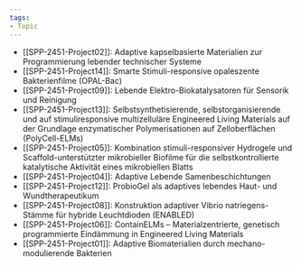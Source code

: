 ```yaml
---
tags: 
- Topic
---
```

- [[SPP-2451-Project02]]: Adaptive kapselbasierte Materialien zur Programmierung lebender technischer Systeme
- [[SPP-2451-Project14]]: Smarte Stimuli-responsive opaleszente Bakterienfilme (OPAL-Bac)
- [[SPP-2451-Project09]]: Lebende Elektro-Biokatalysatoren für Sensorik und Reinigung
- [[SPP-2451-Project13]]: Selbstsynthetisierende, selbstorganisierende und auf stimuliresponsive multizelluläre Engineered Living Materials auf der Grundlage enzymatischer Polymerisationen auf Zelloberflächen (PolyCell-ELMs)
- [[SPP-2451-Project05]]: Kombination stimuli-responsiver Hydrogele und Scaffold-unterstützter mikrobieller Biofilme für die selbstkontrollierte katalytische Aktivität eines mikrobiellen Blatts
- [[SPP-2451-Project04]]: Adaptive Lebende Samenbeschichtungen
- [[SPP-2451-Project12]]: ProbioGel als adaptives lebendes Haut- und Wundtherapeutikum
- [[SPP-2451-Project08]]: Konstruktion adaptiver Vibrio natriegens-Stämme für hybride Leuchtdioden (ENABLED)
- [[SPP-2451-Project06]]: ContainELMs – Materialzentrierte, genetisch programmierte Eindämmung in Engineered Living Materials
- [[SPP-2451-Project01]]: Adaptive Biomaterialien durch mechano-modulierende Bakterien
